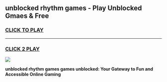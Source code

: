 
## unblocked rhythm games - Play Unblocked Gmaes & Free
<h3>
<a href="https://premium.freeplayer.one?title=unblocked_rhythm_games&ref=20F">CLICK TO PLAY</a></h3>
<hr>

<h3>
<a href="https://premium.freeplayer.one?title=unblocked_rhythm_games&ref=20F">CLICK 2 PLAY</a>
  
</h3>

<a href="https://premium.freeplayer.one?title=unblocked_rhythm_games&ref=20F/"><img src="https://clearcache.store/games.png"></a>


**unblocked rhythm games games unblocked: Your Gateway to Fun and Accessible Online Gaming**
